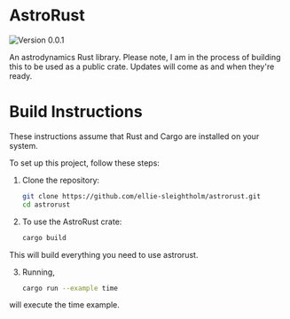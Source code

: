 # AstroRust

![Version 0.0.1](https://img.shields.io/badge/version-0.0.1-blue)

An astrodynamics Rust library. Please note, I am in the process of building this to be used as a public crate. Updates will come as and when they're ready.

# Build Instructions
These instructions assume that Rust and Cargo are installed on your system. 

To set up this project, follow these steps:
1. Clone the repository:
    ```bash
    git clone https://github.com/ellie-sleightholm/astrorust.git
    cd astrorust
    ```
2. To use the AstroRust crate:
    ```bash
    cargo build
    ```
This will build everything you need to use astrorust. 

3. Running,
    ```bash
    cargo run --example time
    ```

will execute the time example. 
